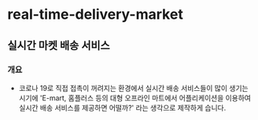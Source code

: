# real-time-delivery-market
## 실시간 마켓 배송 서비스
### 개요
* 코로나 19로 직접 접촉이 꺼려지는 환경에서 실시간 배송 서비스들이 많이 생기는 시기에 'E-mart, 홈플러스 등의 대형 오프라인 마트에서 어플리케이션을 이용하여 실시간 배송 서비스를 제공하면 어떨까?' 라는 생각으로 제작하게 습니다. 
